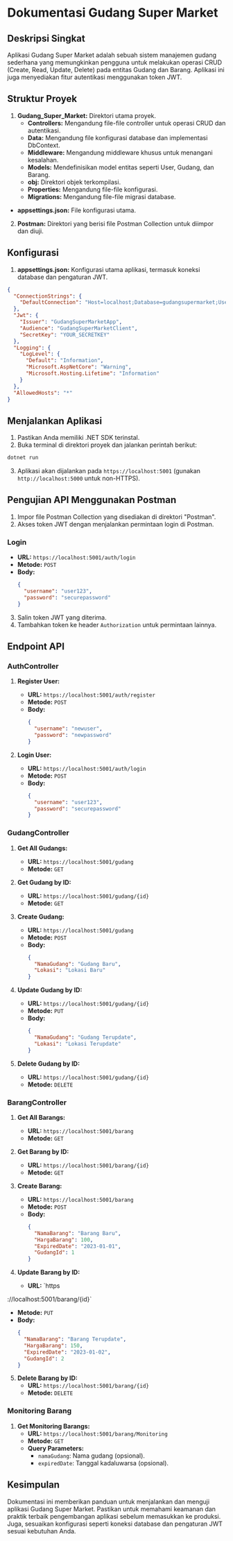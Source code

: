 # Dokumentasi Gudang Super Market

## Deskripsi Singkat
Aplikasi Gudang Super Market adalah sebuah sistem manajemen gudang sederhana yang memungkinkan pengguna untuk melakukan operasi CRUD (Create, Read, Update, Delete) pada entitas Gudang dan Barang. Aplikasi ini juga menyediakan fitur autentikasi menggunakan token JWT.

## Struktur Proyek
1. **Gudang_Super_Market:** Direktori utama proyek.
   - **Controllers:** Mengandung file-file controller untuk operasi CRUD dan autentikasi.
   - **Data:** Mengandung file konfigurasi database dan implementasi DbContext.
   - **Middleware:** Mengandung middleware khusus untuk menangani kesalahan.
   - **Models:** Mendefinisikan model entitas seperti User, Gudang, dan Barang.
   - **obj:** Direktori objek terkompilasi.
   - **Properties:** Mengandung file-file konfigurasi.
   - **Migrations:** Mengandung file-file migrasi database.
<!--   - **wwwroot:** Direktori untuk menyimpan file statis (jika diperlukan). -->
   - **appsettings.json:** File konfigurasi utama.

2. **Postman:** Direktori yang berisi file Postman Collection untuk diimpor dan diuji.

## Konfigurasi
1. **appsettings.json:** Konfigurasi utama aplikasi, termasuk koneksi database dan pengaturan JWT.

```json
{
  "ConnectionStrings": {
    "DefaultConnection": "Host=localhost;Database=gudangsupermarket;Username=YOUR_USERNAME;Password=YOUR_PASSWORD;"
  },
  "Jwt": {
    "Issuer": "GudangSuperMarketApp",
    "Audience": "GudangSuperMarketClient",
    "SecretKey": "YOUR_SECRETKEY"
  },
  "Logging": {
    "LogLevel": {
      "Default": "Information",
      "Microsoft.AspNetCore": "Warning",
      "Microsoft.Hosting.Lifetime": "Information"
    }
  },
  "AllowedHosts": "*"
}
```

## Menjalankan Aplikasi
1. Pastikan Anda memiliki .NET SDK terinstal.
2. Buka terminal di direktori proyek dan jalankan perintah berikut:

```bash
dotnet run
```

3. Aplikasi akan dijalankan pada `https://localhost:5001` (gunakan `http://localhost:5000` untuk non-HTTPS).

## Pengujian API Menggunakan Postman
1. Impor file Postman Collection yang disediakan di direktori "Postman".
2. Akses token JWT dengan menjalankan permintaan login di Postman.

### Login
- **URL:** `https://localhost:5001/auth/login`
- **Metode:** `POST`
- **Body:**
  ```json
  {
    "username": "user123",
    "password": "securepassword"
  }
  ```

3. Salin token JWT yang diterima.
4. Tambahkan token ke header `Authorization` untuk permintaan lainnya.

## Endpoint API
### AuthController
1. **Register User:**
   - **URL:** `https://localhost:5001/auth/register`
   - **Metode:** `POST`
   - **Body:**
     ```json
     {
       "username": "newuser",
       "password": "newpassword"
     }
     ```

2. **Login User:**
   - **URL:** `https://localhost:5001/auth/login`
   - **Metode:** `POST`
   - **Body:**
     ```json
     {
       "username": "user123",
       "password": "securepassword"
     }
     ```

### GudangController
1. **Get All Gudangs:**
   - **URL:** `https://localhost:5001/gudang`
   - **Metode:** `GET`

2. **Get Gudang by ID:**
   - **URL:** `https://localhost:5001/gudang/{id}`
   - **Metode:** `GET`

3. **Create Gudang:**
   - **URL:** `https://localhost:5001/gudang`
   - **Metode:** `POST`
   - **Body:**
     ```json
     {
       "NamaGudang": "Gudang Baru",
       "Lokasi": "Lokasi Baru"
     }
     ```

4. **Update Gudang by ID:**
   - **URL:** `https://localhost:5001/gudang/{id}`
   - **Metode:** `PUT`
   - **Body:**
     ```json
     {
       "NamaGudang": "Gudang Terupdate",
       "Lokasi": "Lokasi Terupdate"
     }
     ```

5. **Delete Gudang by ID:**
   - **URL:** `https://localhost:5001/gudang/{id}`
   - **Metode:** `DELETE`

### BarangController
1. **Get All Barangs:**
   - **URL:** `https://localhost:5001/barang`
   - **Metode:** `GET`

2. **Get Barang by ID:**
   - **URL:** `https://localhost:5001/barang/{id}`
   - **Metode:** `GET`

3. **Create Barang:**
   - **URL:** `https://localhost:5001/barang`
   - **Metode:** `POST`
   - **Body:**
     ```json
     {
       "NamaBarang": "Barang Baru",
       "HargaBarang": 100,
       "ExpiredDate": "2023-01-01",
       "GudangId": 1
     }
     ```

4. **Update Barang by ID:**
   - **URL:** `https

://localhost:5001/barang/{id}`
   - **Metode:** `PUT`
   - **Body:**
     ```json
     {
       "NamaBarang": "Barang Terupdate",
       "HargaBarang": 150,
       "ExpiredDate": "2023-01-02",
       "GudangId": 2
     }
     ```

5. **Delete Barang by ID:**
   - **URL:** `https://localhost:5001/barang/{id}`
   - **Metode:** `DELETE`

### Monitoring Barang
1. **Get Monitoring Barangs:**
   - **URL:** `https://localhost:5001/barang/Monitoring`
   - **Metode:** `GET`
   - **Query Parameters:**
     - `namaGudang`: Nama gudang (opsional).
     - `expiredDate`: Tanggal kadaluwarsa (opsional).

## Kesimpulan
Dokumentasi ini memberikan panduan untuk menjalankan dan menguji aplikasi Gudang Super Market. Pastikan untuk memahami keamanan dan praktik terbaik pengembangan aplikasi sebelum memasukkan ke produksi. Juga, sesuaikan konfigurasi seperti koneksi database dan pengaturan JWT sesuai kebutuhan Anda.